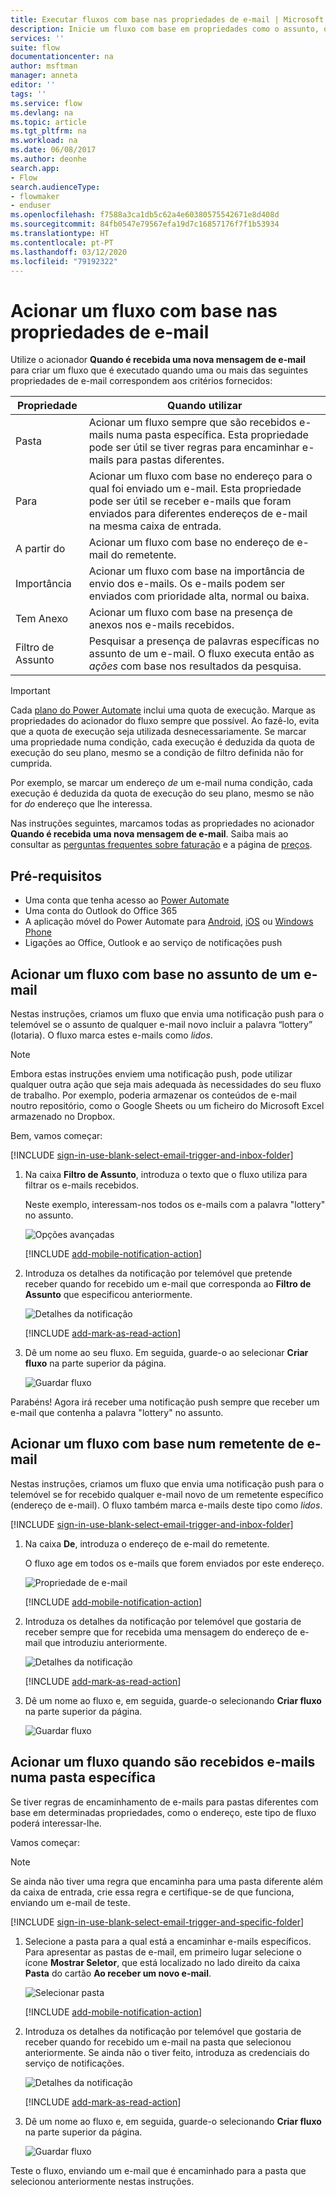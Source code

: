 ```yaml
---
title: Executar fluxos com base nas propriedades de e-mail | Microsoft Docs
description: Inicie um fluxo com base em propriedades como o assunto, o endereço do remetente ou o endereço do destinatário de um e-mail.
services: ''
suite: flow
documentationcenter: na
author: msftman
manager: anneta
editor: ''
tags: ''
ms.service: flow
ms.devlang: na
ms.topic: article
ms.tgt_pltfrm: na
ms.workload: na
ms.date: 06/08/2017
ms.author: deonhe
search.app:
- Flow
search.audienceType:
- flowmaker
- enduser
ms.openlocfilehash: f7588a3ca1db5c62a4e60380575542671e8d408d
ms.sourcegitcommit: 84fb0547e79567efa19d7c16857176f7f1b53934
ms.translationtype: HT
ms.contentlocale: pt-PT
ms.lasthandoff: 03/12/2020
ms.locfileid: "79192322"
---
```

# <a name="trigger-a-flow-based-on-email-properties"></a>Acionar um fluxo com base nas propriedades de e-mail

Utilize o acionador **Quando é recebida uma nova mensagem de e-mail** para criar um fluxo que é executado quando uma ou mais das seguintes propriedades de e-mail correspondem aos critérios fornecidos:

| Propriedade | Quando utilizar |
| --- | --- |
| Pasta |Acionar um fluxo sempre que são recebidos e-mails numa pasta específica. Esta propriedade pode ser útil se tiver regras para encaminhar e-mails para pastas diferentes. |
| Para |Acionar um fluxo com base no endereço para o qual foi enviado um e-mail. Esta propriedade pode ser útil se receber e-mails que foram enviados para diferentes endereços de e-mail na mesma caixa de entrada. |
| A partir do |Acionar um fluxo com base no endereço de e-mail do remetente. |
| Importância |Acionar um fluxo com base na importância de envio dos e-mails. Os e-mails podem ser enviados com prioridade alta, normal ou baixa. |
| Tem Anexo |Acionar um fluxo com base na presença de anexos nos e-mails recebidos. |
| Filtro de Assunto |Pesquisar a presença de palavras específicas no assunto de um e-mail. O fluxo executa então as *ações* com base nos resultados da pesquisa. |

> [!IMPORTANT]
> Cada [plano do Power Automate](https://flow.microsoft.com/pricing/) inclui uma quota de execução. Marque as propriedades do acionador do fluxo sempre que possível. Ao fazê-lo, evita que a quota de execução seja utilizada desnecessariamente. Se marcar uma propriedade numa condição, cada execução é deduzida da quota de execução do seu plano, mesmo se a condição de filtro definida não for cumprida. 

Por exemplo, se marcar um endereço *de* um e-mail numa condição, cada execução é deduzida da quota de execução do seu plano, mesmo se não for *do* endereço que lhe interessa.
> 
> 

Nas instruções seguintes, marcamos todas as propriedades no acionador **Quando é recebida uma nova mensagem de e-mail**. Saiba mais ao consultar as [perguntas frequentes sobre faturação](billing-questions.md#what-counts-as-a-run) e a página de [preços](https://ms.flow.microsoft.com/pricing/).

## <a name="prerequisites"></a>Pré-requisitos
* Uma conta que tenha acesso ao [Power Automate](https://flow.microsoft.com)
* Uma conta do Outlook do Office 365
* A aplicação móvel do Power Automate para [Android](https://aka.ms/flowmobiledocsandroid), [iOS](https://aka.ms/flowmobiledocsios) ou [Windows Phone](https://aka.ms/flowmobilewindows)
* Ligações ao Office, Outlook e ao serviço de notificações push

## <a name="trigger-a-flow-based-on-an-emails-subject"></a>Acionar um fluxo com base no assunto de um e-mail
Nestas instruções, criamos um fluxo que envia uma notificação push para o telemóvel se o assunto de qualquer e-mail novo incluir a palavra “lottery” (lotaria). O fluxo marca estes e-mails como *lidos*.

>[!NOTE]
>Embora estas instruções enviem uma notificação push, pode utilizar qualquer outra ação que seja mais adequada às necessidades do seu fluxo de trabalho. Por exemplo, poderia armazenar os conteúdos de e-mail noutro repositório, como o Google Sheets ou um ficheiro do Microsoft Excel armazenado no Dropbox.

Bem, vamos começar:

[!INCLUDE [sign-in-use-blank-select-email-trigger-and-inbox-folder](includes/sign-in-use-blank-select-email-trigger-and-inbox-folder.md)]

1. Na caixa **Filtro de Assunto**, introduza o texto que o fluxo utiliza para filtrar os e-mails recebidos.
   
     Neste exemplo, interessam-nos todos os e-mails com a palavra "lottery" no assunto.
   
    ![Opções avançadas](./media/email-triggers/email-triggers-subject-text.png)

    [!INCLUDE [add-mobile-notification-action](includes/add-mobile-notification-action.md)]

1. Introduza os detalhes da notificação por telemóvel que pretende receber quando for recebido um e-mail que corresponda ao **Filtro de Assunto** que especificou anteriormente.
   
    ![Detalhes da notificação](./media/email-triggers/email-triggers-4.png)

    [!INCLUDE [add-mark-as-read-action](includes/add-mark-as-read-action.md)]

1. Dê um nome ao seu fluxo. Em seguida, guarde-o ao selecionar **Criar fluxo** na parte superior da página.
   
    ![Guardar fluxo](./media/email-triggers/email-triggers-subject-notification.png)

Parabéns! Agora irá receber uma notificação push sempre que receber um e-mail que contenha a palavra "lottery" no assunto.

## <a name="trigger-a-flow-based-on-an-emails-sender"></a>Acionar um fluxo com base num remetente de e-mail
Nestas instruções, criamos um fluxo que envia uma notificação push para o telemóvel se for recebido qualquer e-mail novo de um remetente específico (endereço de e-mail). O fluxo também marca e-mails deste tipo como *lidos*.

[!INCLUDE [sign-in-use-blank-select-email-trigger-and-inbox-folder](includes/sign-in-use-blank-select-email-trigger-and-inbox-folder.md)]

1. Na caixa **De**, introduza o endereço de e-mail do remetente. 
   
     O fluxo age em todos os e-mails que forem enviados por este endereço.
   
    ![Propriedade de e-mail](./media/email-triggers/email-triggers-from.png)

    [!INCLUDE [add-mobile-notification-action](includes/add-mobile-notification-action.md)]

1. Introduza os detalhes da notificação por telemóvel que gostaria de receber sempre que for recebida uma mensagem do endereço de e-mail que introduziu anteriormente.
   
    ![Detalhes da notificação](./media/email-triggers/email-triggers-sender-notification.png)

    [!INCLUDE [add-mark-as-read-action](includes/add-mark-as-read-action.md)]

1. Dê um nome ao fluxo e, em seguida, guarde-o selecionando **Criar fluxo** na parte superior da página.
   
    ![Guardar fluxo](./media/email-triggers/email-triggers-sender-5.png)

## <a name="trigger-a-flow-when-emails-arrive-in-a-specific-folder"></a>Acionar um fluxo quando são recebidos e-mails numa pasta específica
Se tiver regras de encaminhamento de e-mails para pastas diferentes com base em determinadas propriedades, como o endereço, este tipo de fluxo poderá interessar-lhe.

Vamos começar:

> [!NOTE]
> Se ainda não tiver uma regra que encaminha para uma pasta diferente além da caixa de entrada, crie essa regra e certifique-se de que funciona, enviando um e-mail de teste.
> 
> 

[!INCLUDE [sign-in-use-blank-select-email-trigger-and-specific-folder](includes/sign-in-use-blank-select-email-trigger-and-specific-folder.md)]

1. Selecione a pasta para a qual está a encaminhar e-mails específicos. Para apresentar as pastas de e-mail, em primeiro lugar selecione o ícone **Mostrar Seletor**, que está localizado no lado direito da caixa **Pasta** do cartão **Ao receber um novo e-mail**.
   
    ![Selecionar pasta](./media/email-triggers/email-triggers-2.png)

    [!INCLUDE [add-mobile-notification-action](includes/add-mobile-notification-action.md)]

1. Introduza os detalhes da notificação por telemóvel que gostaria de receber quando for recebido um e-mail na pasta que selecionou anteriormente. Se ainda não o tiver feito, introduza as credenciais do serviço de notificações.
   
    ![Detalhes da notificação](./media/email-triggers/email-triggers-folder-notification.png)

    [!INCLUDE [add-mark-as-read-action](includes/add-mark-as-read-action.md)]

1. Dê um nome ao fluxo e, em seguida, guarde-o selecionando **Criar fluxo** na parte superior da página.
   
    ![Guardar fluxo](./media/email-triggers/email-triggers-7.png)

Teste o fluxo, enviando um e-mail que é encaminhado para a pasta que selecionou anteriormente nestas instruções.

